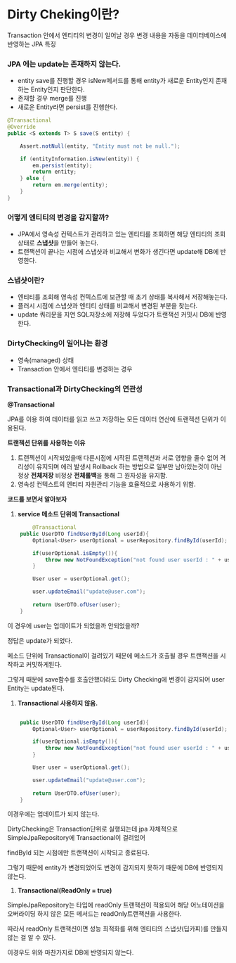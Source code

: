 # Dirty Cheking이란?

Transaction 안에서 엔티티의 변경이 일어날 경우 변경 내용을 자동을 데이터베이스에 반영하는 JPA 특징

### JPA 에는 update는 존재하지 않는다.

- entity save를 진행할 경우 isNew메서드를 통해 entity가 새로운 Entity인지 존재하는 Entity인지 판단한다.
- 존재할 경우 merge를 진행
- 새로운 Entity라면 persist를 진행한다.

```java
@Transactional
@Override
public <S extends T> S save(S entity) {

	Assert.notNull(entity, "Entity must not be null.");

	if (entityInformation.isNew(entity)) {
		em.persist(entity);
		return entity;
	} else {
		return em.merge(entity);
	}
}
```

### 어떻게 엔티티의 변경을 감지할까?

- JPA에서 영속성 컨텍스트가 관리하고 있는 엔티티를 조회하면 해당 엔티티의 조회 상태로 **스냅샷**을 만들어 놓는다.
- 트랜잭션이 끝나는 시점에 스냅샷과 비교해서 변화가 생긴다면 update해 DB에 반영한다.

### 스냅샷이란?

- 엔티티를 조회해 영속성 컨텍스트에 보관할 때 초기 상태를 복사해서 저장해놓는다.
- 플러시 시점에 스냅샷과 엔티티 상태를 비교해서 변경된 부분을 찾는다.
- update 쿼리문을 지연 SQL저장소에 저장해 두었다가 트랜잭션 커밋시 DB에 반영한다.

### DirtyChecking이 일어나는 환경

- 영속(managed) 상태
- Transaction 안에서 엔티티를 변경하는 경우

### Transactional과 DirtyChecking의 연관성

********@Transactional********

JPA를 이용 하여 데이터를 읽고 쓰고 저장하는 모든 데이터 연산에 트랜젝션 단위가 이용된다.

**트랜젝션 단위를 사용하는 이유**

1. 트랜젝션이 시작되었을때 다른시점에 시작된 트랜젝션과 서로 영향을 줄수 없어 격리성이 유지되며 에러 발생시 Rollback 하는 방법으로 일부만 남아있는것이 아닌 정상 **전체저장** 비정상 **전체롤백**을 통해 그 원자성을 유지함.
2. 영속성 컨텍스트의 엔티티 자원관리 기능을 효율적으로 사용하기 위함.

**코드를 보면서 알아보자**

1. **service 메소드 단위에 Transactional**

```java
		@Transactional
    public UserDTO findUserById(Long userId){
        Optional<User> userOptional = userRepository.findById(userId);

        if(userOptional.isEmpty()){
            throw new NotFoundException("not found user userId : " + userId);
        }

        User user = userOptional.get();

        user.updateEmail("update@user.com");
        
        return UserDTO.ofUser(user);
    }
```

이 경우에 user는 업데이트가 되었을까 안되었을까?

정답은 update가 되었다.

메소드 단위에 Transactional이 걸려있기 때문에 메소드가 호출될 경우 트랜잭션을 시작하고 커밋하게된다.

그렇게 때문에 save함수를 호출안했더라도 Dirty Checking에 변경이 감지되어 user Entity는 update된다.

1. **Transactional 사용하지 않음.**

```java

    public UserDTO findUserById(Long userId){
        Optional<User> userOptional = userRepository.findById(userId);

        if(userOptional.isEmpty()){
            throw new NotFoundException("not found user userId : " + userId);
        }

        User user = userOptional.get();

        user.updateEmail("update@user.com");
        
        return UserDTO.ofUser(user);
    }
```

이경우에는 업데이트가 되지 않는다.

DirtyChecking은 Transaction단위로 실행되는데 jpa 자체적으로 SimpleJpaRepository에 Transactional이 걸려있어

findById 되는 시점에만 트랜잭션이 시작되고 종료된다.

그렇기 때문에 entity가 변경되었어도 변경이 감지되지 못하기 때문에 DB에 반영되지 않는다.

1. **Transactional(ReadOnly = true)**

SimpleJpaRepository는 타입에 readOnly 트랜잭션이 적용되어 해당 어노테이션을 오버라이딩 하지 않은 모든 메서드는 readOnly트랜잭션을 사용한다.

따라서 readOnly 트랜잭션이면 성능 최적화를 위해 엔티티의 스냅샷(딥카피)를 만들지 않는 걸 알 수 있다.

이경우도 위와 마찬가지로 DB에 반영되지 않는다.